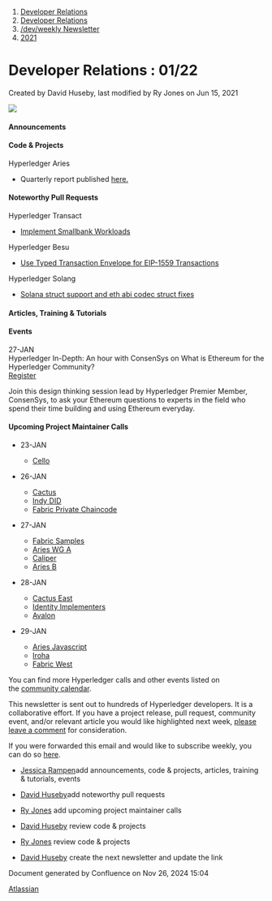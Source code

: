 1. [Developer Relations](index.html)
2. [Developer Relations](Developer-Relations_17170434.html)
3. [/dev/weekly Newsletter](17170445.html)
4. [2021](2021_17170692.html)

# Developer Relations : 01/22

Created by David Huseby, last modified by Ry Jones on Jun 15, 2021

![](https://ci5.googleusercontent.com/proxy/MJRSjrctXlb1mME2ABG2bmd6USk_RV1YmMN0IwFTnq8glRSRbLJzh0V5qUIcbOChuHya5NG1I-cT70b6ZaNTwaC4J2E-Hor9uTjrWSCVp0WrYWhNGdQijGkZSxz12C7yGsn43fvqFawLiKE7nw4n6PQZUTM-2lhEnVsqkeEMBLe23PvT=s0-d-e1-ft#http://image.email.thelinuxfoundation.org/lib/fe37157075640475711c73/m/2/0f181714-03b7-4174-9914-2c73127fde89.png)

#### Announcements

#### Code &amp; Projects

Hyperledger Aries

- Quarterly report published [here.](https://lf-hyperledger.atlassian.net/wiki/display/TSC/2020+Q4+Hyperledger+Aries "here.")

#### Noteworthy Pull Requests

Hyperledger Transact

- [Implement Smallbank Workloads](https://github.com/hyperledger/transact/pull/105)

Hyperledger Besu

- [Use Typed Transaction Envelope for EIP-1559 Transactions](https://github.com/hyperledger/besu/pull/1825)

Hyperledger Solang

- [Solana struct support and eth abi codec struct fixes](https://github.com/hyperledger-labs/solang/pull/369)

#### Articles, Training &amp; Tutorials

#### Events

27-JAN  
Hyperledger In-Depth: An hour with ConsenSys on What is Ethereum for the Hyperledger Community?  
[Register](https://zoom.platform.linuxfoundation.org/webinar/register?project=hyp&id=GZeZcysURbYLL8EY52CJgkASTNBK9AyvWVlw%2FQb554OKnXKe2y4Kdt3W6AojPyRcgjKg83sRVkpPrtMADMk%3D&logo=hyperledger-color.svg&zoomID=97015936963 "Register")

Join this design thinking session lead by Hyperledger Premier Member, ConsenSys, to ask your Ethereum questions to experts in the field who spend their time building and using Ethereum everyday. 

#### Upcoming Project Maintainer Calls

- 23-JAN
  
  - [Cello](https://lists.hyperledger.org/g/cello/viewevent?repeatid=20636&eventid=988889&calstart=2021-01-23)
- 26-JAN
  
  - [Cactus](https://lists.hyperledger.org/g/cactus/viewevent?repeatid=32482&eventid=1023003&calstart=2021-01-26)
  - [Indy DID](https://lists.hyperledger.org/g/indy/viewevent?repeatid=32661&eventid=988901&calstart=2021-01-26)
  - [Fabric Private Chaincode](https://lists.hyperledger.org/g/fabric/viewevent?repeatid=22096&eventid=879292&calstart=2021-01-26)
- 27-JAN
  
  - [Fabric Samples](https://lists.hyperledger.org/g/fabric/viewevent?repeatid=27906&eventid=988892&calstart=2021-01-27)
  - [Aries WG A](https://lists.hyperledger.org/g/aries/viewevent?repeatid=21923&eventid=988931&calstart=2021-01-27)
  - [Caliper](https://lists.hyperledger.org/g/caliper/viewevent?repeatid=15870&eventid=988887&calstart=2021-01-27)
  - [Aries B](https://lists.hyperledger.org/g/aries/viewevent?repeatid=21922&eventid=988929&calstart=2021-01-27)
- 28-JAN
  
  - [Cactus East](https://lists.hyperledger.org/g/cactus/viewevent?repeatid=29073&eventid=988940&calstart=2021-01-28)
  - [Identity Implementers](https://lists.hyperledger.org/g/identity-wg/viewevent?repeatid=21924&eventid=988898&calstart=2021-01-28)
  - [Avalon](https://lists.hyperledger.org/g/avalon/viewevent?repeatid=32782&eventid=988876&calstart=2021-01-29)
- 29-JAN
  
  - [Aries Javascript](https://lists.hyperledger.org/g/aries/viewevent?repeatid=28956&eventid=988925&calstart=2021-01-29)
  - [Iroha](https://lists.hyperledger.org/g/iroha/viewevent?repeatid=33280&eventid=988903&calstart=2021-01-29)
  - [Fabric West](https://lists.hyperledger.org/g/fabric/viewevent?repeatid=21946&eventid=988895&calstart=2021-01-29)

You can find more Hyperledger calls and other events listed on the [community calendar](https://click.email.thelinuxfoundation.org/?qs=1e529d3c8c18c82ee0d1e3bf21bd9da52eefb0c856f76e162c8a4c15907c8f0e34b678a7bd0d96cb36afec4c9e24f742e8bddcb890f7c41f). 

This newsletter is sent out to hundreds of Hyperledger developers. It is a collaborative effort. If you have a project release, pull request, community event, and/or relevant article you would like highlighted next week, [please leave a comment](https://lf-hyperledger.atlassian.net/wiki/pages/viewpage.action?pageId=17170696) for consideration.

If you were forwarded this email and would like to subscribe weekly, you can do so [here](https://click.email.thelinuxfoundation.org/?qs=1e529d3c8c18c82ea23784936325de97c2c103466222d8b372eef74c5dd7b94b5926d1ddc00f27db423f03b50b686c707d75ce0e6a357f45).

- [Jessica Rampen](https://lf-hyperledger.atlassian.net/wiki/people/5c2e4c479bcfd72df10109cc?ref=confluence)add announcements, code &amp; projects, articles, training &amp; tutorials, events
- [David Huseby](https://lf-hyperledger.atlassian.net/wiki/people/5c81ef6e187e8e0b95b0b1e9?ref=confluence)add noteworthy pull requests
  
- [Ry Jones](https://lf-hyperledger.atlassian.net/wiki/people/557058:078cecfc-fb17-4d9a-8759-b5b74efa6850?ref=confluence) add upcoming project maintainer calls
- [David Huseby](https://lf-hyperledger.atlassian.net/wiki/people/5c81ef6e187e8e0b95b0b1e9?ref=confluence) review code &amp; projects
- [Ry Jones](https://lf-hyperledger.atlassian.net/wiki/people/557058:078cecfc-fb17-4d9a-8759-b5b74efa6850?ref=confluence) review code &amp; projects
- [David Huseby](https://lf-hyperledger.atlassian.net/wiki/people/5c81ef6e187e8e0b95b0b1e9?ref=confluence) create the next newsletter and update the link

Document generated by Confluence on Nov 26, 2024 15:04

[Atlassian](http://www.atlassian.com/)

